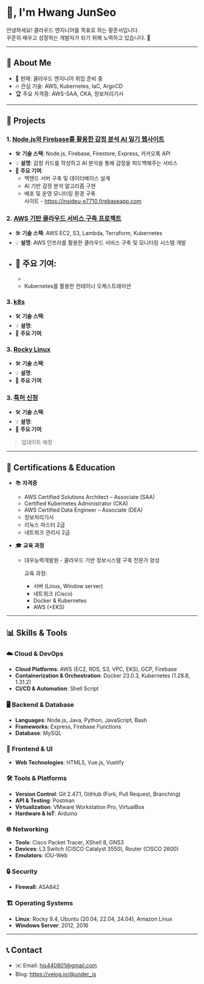 #  👋, I'm Hwang JunSeo

안녕하세요! 클라우드 엔지니어를 목표로 하는 황준서입니다.  
꾸준히 배우고 성장하는 개발자가 되기 위해 노력하고 있습니다. 🚀

---

## 📂 About Me
- 🌱 현재: 클라우드 엔지니어 취업 준비 중  
- 🔥 관심 기술: AWS, Kubernetes, IaC, ArgoCD
- 🏆 주요 자격증: AWS-SAA, CKA, 정보처리기사

---

## 💼 Projects

### 1. [Node.js와 Firebase를 활용한 감정 분석 AI 일기 웹사이트](링크)
- 🛠 **기술 스택**: Node.js, Firebase, Firestore, Express, 카카오톡 API  
- 💡 **설명**: 감정 카드를 작성하고 AI 분석을 통해 감정을 피드백해주는 서비스  
- 🎯 **주요 기여**:
  - 백엔드 서버 구축 및 데이터베이스 설계  
  - AI 기반 감정 분석 알고리즘 구현  
  - 배포 및 운영 모니터링 환경 구축  
    사이트 - https://insideu-e7710.firebaseapp.com
### 2. [AWS 기반 클라우드 서비스 구축 프로젝트](링크)
- 🛠 **기술 스택**: AWS EC2, S3, Lambda, Terraform, Kubernetes  
- 💡 **설명**: AWS 인프라를 활용한 클라우드 서비스 구축 및 모니터링 시스템 개발  
- 🎯 **주요 기여**:
  -   
  -   
  - Kubernetes를 활용한 컨테이너 오케스트레이션  
### 3. [k8s](링크)
- 🛠 **기술 스택**: 
- 💡 **설명**: 
- 🎯 **주요 기여**:

### 3. [Rocky Linux](링크)
- 🛠 **기술 스택**: 
- 💡 **설명**: 
- 🎯 **주요 기여**:

### 3. [특허 신청](링크)
- 🛠 **기술 스택**: 
- 💡 **설명**: 
- 🎯 **주요 기여**:

> 업데이트 예정 
---

## 📜 Certifications & Education
- 📚 **자격증**  
  - AWS Certified Solutions Architect – Associate (SAA)  
  - Certified Kubernetes Administrator (CKA)  
  - AWS Certified Data Engineer – Associate (DEA)
  - 정보처리기사
  - 리눅스 마스터 2급
  - 네트워크 관리사 2급  

- 🎓 **교육 과정**  
  - 대우능력개발원 - 클라우드 기반 정보시스템 구축 전문가 양성

    교육 과정:
    
     - 서버 (Linux, Window server)
      - 네트워크 (Cisco)
      - Docker & Kubernetes
      - AWS (+EKS)
---


## 📊 Skills & Tools

### ☁️ Cloud & DevOps
- **Cloud Platforms**: AWS (EC2, RDS, S3, VPC, EKS), GCP, Firebase  
- **Containerization & Orchestration**: Docker 23.0.3, Kubernetes (1.28.8, 1.31.2)  
- **CI/CD & Automation**: Shell Script  

### 🖥️ Backend & Database
- **Languages**: Node.js, Java, Python, JavaScript, Bash  
- **Frameworks**: Express, Firebase Functions  
- **Database**: MySQL  

### 🎨 Frontend & UI
- **Web Technologies**: HTML5, Vue.js, Vuetify  

### 🛠️ Tools & Platforms
- **Version Control**: Git 2.47.1, GitHub (Fork, Pull Request, Branching)  
- **API & Testing**: Postman  
- **Virtualization**: VMware Workstation Pro, VirtualBox  
- **Hardware & IoT**: Arduino  

### 🌐 Networking
- **Tools**: Cisco Packet Tracer, XShell 8, GNS3  
- **Devices**: L3 Switch (CISCO Catalyst 3550), Router (CISCO 2600)  
- **Emulators**: IOU-Web  

### 🔒 Security
- **Firewall**: ASA842  

### 🏗️ Operating Systems
- **Linux**: Rocky 9.4, Ubuntu (20.04, 22.04, 24.04), Amazon Linux  
- **Windows Server**: 2012, 2016  


---

## 📞 Contact
- ✉️ Email: hjs440801@gmail.com
- Blog: https://velog.io/@under_js
